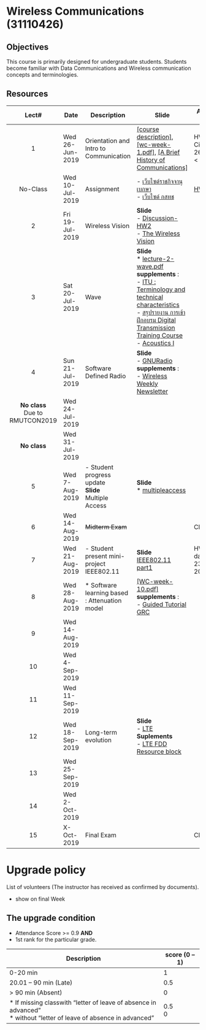 #  Wireless Communications (31110426)

## Objectives
This course is primarily designed for undergraduate students. Students become familiar with Data Communications and Wireless communication concepts and terminologies.



## Resources

| Lect# | Date | Description  |Slide| Assignment Due Date |
|:-----:|------|-------------|----|---------------------|
|  1 |Wed 26-Jun-2019| Orientation and Intro to Communication| [[course description]](https://drive.google.com/file/d/17zwMrWtzY4BZqPxuOGUU_TA_riljR0rv/view?usp=sharing), [[wc-week-1.pdf]](https://drive.google.com/file/d/10Q0Vgfu89kDkFgb4z3RD9T_HVFaXgHOa/view?usp=sharing), [[A Brief History of Communications]](https://www.mebmarket.com/index.php?action=BookDetails&book_id=20)| HW\#1(Caesar Cipher) Wed 26 Jun 2019 < 23:59|
|No-Class | Wed 10-Jul-2019 | Assignment | - [เว็บไซต์ราชกิจจานุเบกษา](http://www.mratchakitcha.soc.go.th/index.php) <br> - [เว็บไซต์ กสทช](https://www.nbtc.go.th/Home.aspx)| [HW\#2](hw2.md) |
| 2 |Fri 19-Jul-2019 |Wireless Vision | **Slide** <br> - [Discussion-HW2](https://drive.google.com/file/d/1cvlJdbmq7kntmHbPmAVjI0EgzoSJzvaT/view?usp=sharing)<br> - [The Wireless Vision](https://drive.google.com/file/d/1CXdLUcsr7yFA91KH8Cq0ZYV2Sq8M-GW9/view?usp=sharing)| |
| 3 |Sat 20-Jul-2019| Wave | **Slide** <br> * [lecture-2-wave.pdf](https://drive.google.com/file/d/1_2yZwXBekSJTKmKXsMZQYgtZCRgbeQX4/view?usp=sharing) <br> **supplements** :<br> - [ITU : Terminology and technical characteristics](https://life.itu.int/radioclub/rr/art1.pdf)<br> - [สรุปรายงาน การเข้าฝึกอบรม Digital Transmission Training Course](https://drive.google.com/file/d/1dRvecXrXx1f9HsUTGAoDn2e9yF1mZzU6/view?usp=sharing)<br> - [Acoustics I](https://drive.google.com/file/d/1_5Wt4TRPjTBAInngYiI69LO27hHnXMcs/view?usp=sharing)<br>| |
| 4 |Sun 21-Jul-2019|Software Defined Radio | **Slide** <br> - [GNURadio](https://drive.google.com/file/d/1VUYTJmo6XGxE6sed5oaH3f3DFYvkk7Gs/view?usp=sharing) <br> **supplements** :<br> - [Wireless Weekly Newsletter](https://www.ecnmag.com)| |
|**No class** <br> Due to RMUTCON2019| Wed 24-Jul-2019| || |
|**No class**| Wed 31-Jul-2019| || |
| 5 |Wed 7-Aug-2019 |- Student progress update <br> **Slide** <br> Multiple Access|**Slide**<br> * [multipleaccess](https://drive.google.com/file/d/1E-KIsL_VLurLt_5ZAgXM45D8MNjAthQx/view?usp=sharing)   || |
| 6| Wed 14-Aug-2019 | <s>Midterm Exam</s> || Close book |
| 7 |Wed 21-Aug-2019 |- Student present mini-project <br> IEEE802.11   |**Slide** <br> [IEEE802.11 part1](https://drive.google.com/open?id=1UWBHsUTPQ7KaB0aibib6p3OqiSFD2cz1) | HW3 Due date : Friday 23-Aug-2019 |
| 8 |Wed 28-Aug-2019| * Software learning based : Attenuation model | [[WC-week-10.pdf]]() <br> **supplements** :<br> - [Guided Tutorial GRC](https://wiki.gnuradio.org/index.php/Guided_Tutorial_GRC) | |
| 9| Wed 14-Aug-2019 |   ||   |
| 10| Wed 4-Sep-2019 |   ||   |
| 11| Wed 11-Sep-2019 |   ||   |
|12|Wed 18-Sep-2019| Long-term evolution | **Slide** <br> - [LTE](https://drive.google.com/open?id=1yF-A_8wq7_SA8KdX1mADSxR8yEH9hXX5) <br> **Suplements** <br> - [LTE FDD Resource block](https://drive.google.com/open?id=1Yk_QbVomrW_EzfQm3LZKftw7IwCzV-cO) | |
| 13| Wed 25-Sep-2019 |   ||   |
| 14| Wed 2-Oct-2019 |   ||   |
| 15 | X-Oct-2019 | Final Exam  || Close book |

# Upgrade policy

List of volunteers (The instructor has received as confirmed by documents).

* show on final Week

## The upgrade condition
* Attendance Score >= 0.9  **AND** 
* 1st rank for the particular grade.

| Description                                                                                                    | score (0 – 1) |
|----------------------------------------------------------------------------------------------------------------|---------------|
| 0-20 min                                                                                                       | 1             |
| 20.01 – 90 min (Late)                                                                                          | 0.5           |
| > 90 min (Absent)                                                                                              | 0             |
| * If missing classwith “letter of leave of absence in advanced” <br> * without “letter of leave of absence in advanced” | 0.5 <br>0         |
